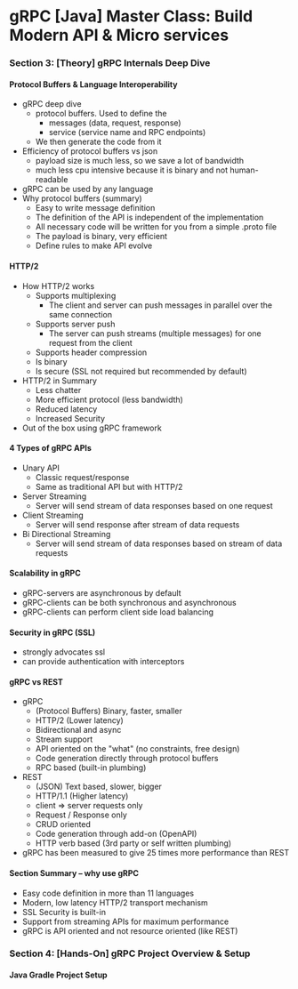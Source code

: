 # gRPC [Java] Master Class: Build Modern API & Micro services

### Section 3: [Theory] gRPC Internals Deep Dive

#### Protocol Buffers & Language Interoperability
- gRPC deep dive
    - protocol buffers. Used to define the
        - messages (data, request, response)
        - service (service name and RPC endpoints)
    - We then generate the code from it
- Efficiency of protocol buffers vs json
    - payload size is much less, so we save a lot of bandwidth
    - much less cpu intensive because it is binary and not human-readable
- gRPC can be used by any language
- Why protocol buffers (summary)
    - Easy to write message definition
    - The definition of the API is independent of the implementation
    - All necessary code will be written for you from a simple .proto file
    - The payload is binary, very efficient
    - Define rules to make API evolve
#### HTTP/2
- How HTTP/2 works
    - Supports multiplexing
        - The client and server can push messages in parallel over the same connection
    - Supports server push
        -  The server can push streams (multiple messages) for one request from the client
    - Supports header compression
    - Is binary
    - Is secure (SSL not required but recommended by default)
- HTTP/2 in Summary
    - Less chatter
    - More efficient protocol (less bandwidth)
    - Reduced latency
    - Increased Security
- Out of the box using gRPC framework
#### 4 Types of gRPC APIs
- Unary API
    - Classic request/response
    - Same as traditional API but with HTTP/2
- Server Streaming
    - Server will send stream of data responses based on one request
- Client Streaming
    - Server will send response after stream of data requests
- Bi Directional Streaming
    - Server will send stream of data responses based on stream of data requests
#### Scalability in gRPC
- gRPC-servers are asynchronous by default
- gRPC-clients can be both synchronous and asynchronous
- gRPC-clients can perform client side load balancing
#### Security in gRPC (SSL)
- strongly advocates ssl
- can provide authentication with interceptors
#### gRPC vs REST
- gRPC
    - (Protocol Buffers) Binary, faster, smaller
    - HTTP/2 (Lower latency)
    - Bidirectional and async
    - Stream support
    - API oriented on the "what" (no constraints, free design)
    - Code generation directly through protocol buffers
    - RPC based (built-in plumbing)
- REST
    - (JSON) Text based, slower, bigger
    - HTTP/1.1 (Higher latency)
    - client => server requests only
    - Request / Response only
    - CRUD oriented
    - Code generation through add-on (OpenAPI)
    - HTTP verb based (3rd party or self written plumbing)
- gRPC has been measured to give 25 times more performance than REST
#### Section Summary – why use gRPC
- Easy code definition in more than 11 languages
- Modern, low latency HTTP/2 transport mechanism
- SSL Security is built-in
- Support from streaming APIs for maximum performance
- gRPC is API oriented and not resource oriented (like REST)

### Section 4: [Hands-On] gRPC Project Overview & Setup
#### Java Gradle Project Setup
